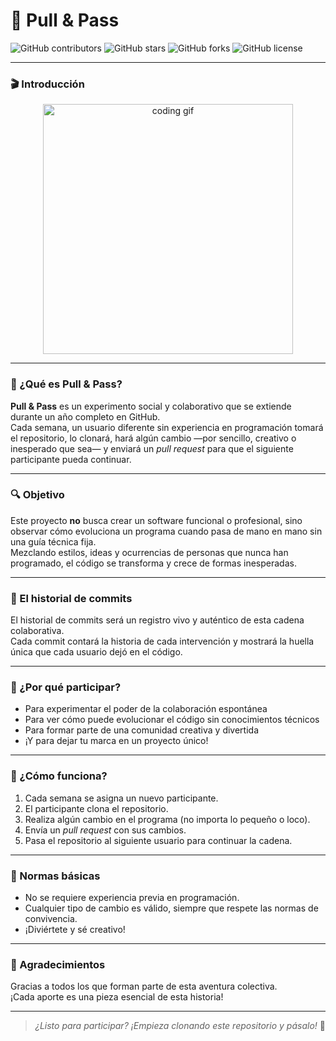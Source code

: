 # 🚀 Pull & Pass

![GitHub contributors](https://img.shields.io/github/contributors/tu-usuario/pull-and-pass?color=brightgreen)
![GitHub stars](https://img.shields.io/github/stars/tu-usuario/pull-and-pass?style=social)
![GitHub forks](https://img.shields.io/github/forks/tu-usuario/pull-and-pass?style=social)
![GitHub license](https://img.shields.io/github/license/tu-usuario/pull-and-pass)

---

### 🎬 Introducción

<p align="center">
  <img src="https://media.giphy.com/media/l0MYt5jPR6QX5pnqM/giphy.gif" alt="coding gif" width="400"/>
</p>

---

### 🎯 ¿Qué es Pull & Pass?

**Pull & Pass** es un experimento social y colaborativo que se extiende durante un año completo en GitHub.  
Cada semana, un usuario diferente sin experiencia en programación tomará el repositorio, lo clonará, hará algún cambio —por sencillo, creativo o inesperado que sea— y enviará un *pull request* para que el siguiente participante pueda continuar.

---

### 🔍 Objetivo

Este proyecto **no** busca crear un software funcional o profesional, sino observar cómo evoluciona un programa cuando pasa de mano en mano sin una guía técnica fija.  
Mezclando estilos, ideas y ocurrencias de personas que nunca han programado, el código se transforma y crece de formas inesperadas.

---

### 📜 El historial de commits

El historial de commits será un registro vivo y auténtico de esta cadena colaborativa.  
Cada commit contará la historia de cada intervención y mostrará la huella única que cada usuario dejó en el código.

---

### 🎉 ¿Por qué participar?

- Para experimentar el poder de la colaboración espontánea  
- Para ver cómo puede evolucionar el código sin conocimientos técnicos  
- Para formar parte de una comunidad creativa y divertida  
- ¡Y para dejar tu marca en un proyecto único!

---

### 📅 ¿Cómo funciona?

1. Cada semana se asigna un nuevo participante.  
2. El participante clona el repositorio.  
3. Realiza algún cambio en el programa (no importa lo pequeño o loco).  
4. Envía un *pull request* con sus cambios.  
5. Pasa el repositorio al siguiente usuario para continuar la cadena.

---

### 📢 Normas básicas

- No se requiere experiencia previa en programación.  
- Cualquier tipo de cambio es válido, siempre que respete las normas de convivencia.  
- ¡Diviértete y sé creativo!

---

### 🤝 Agradecimientos

Gracias a todos los que forman parte de esta aventura colectiva.  
¡Cada aporte es una pieza esencial de esta historia!

---

> *¿Listo para participar? ¡Empieza clonando este repositorio y pásalo!* 👾

